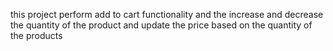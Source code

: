 this project perform add to cart functionality and the increase and decrease the quantity of the product and update the price based on the quantity of the products
